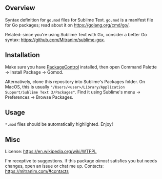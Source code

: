 ## Overview

Syntax definition for `go.mod` files for Sublime Text. `go.mod` is a manifest file for Go packages; read about it on https://golang.org/cmd/go/.

Related: since you're using Sublime Text with Go, consider a better Go syntax: https://github.com/Mitranim/sublime-gox.

## Installation

Make sure you have [PackageControl](https://packagecontrol.io) installed, then open Command Palette → Install Package → Gomod.

Alternatively, clone this repository into Sublime's Packages folder. On MacOS, this is usually `"/Users/<user>/Library/Application Support/Sublime Text 3/Packages"`. Find it using Sublime's menu → Preferences → Browse Packages.

## Usage

`*.mod` files should be automatically highlighted. Enjoy!

## Misc

License: https://en.wikipedia.org/wiki/WTFPL

I'm receptive to suggestions. If this package _almost_ satisfies you but needs changes, open an issue or chat me up. Contacts: https://mitranim.com/#contacts
